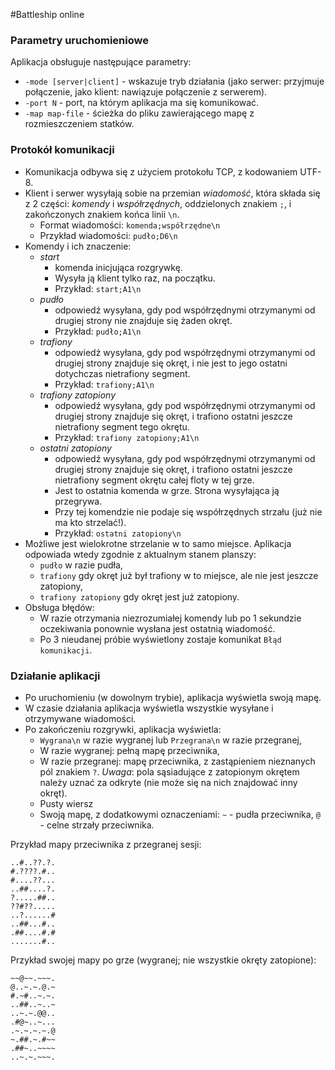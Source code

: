 #Battleship online

### Parametry uruchomieniowe
Aplikacja obsługuje następujące parametry:
* `-mode [server|client]` - wskazuje tryb działania (jako serwer: przyjmuje połączenie, jako klient: nawiązuje połączenie z serwerem).
* `-port N` - port, na którym aplikacja ma się komunikować.
* `-map map-file` - ścieżka do pliku zawierającego mapę z rozmieszczeniem statków.

### Protokół komunikacji
* Komunikacja odbywa się z użyciem protokołu TCP, z kodowaniem UTF-8.
* Klient i serwer wysyłają sobie na przemian _wiadomość_, która składa się z 2 części: _komendy_ i _współrzędnych_, oddzielonych znakiem `;`, i zakończonych znakiem końca linii `\n`.
    * Format wiadomości: `komenda;współrzędne\n`
    * Przykład wiadomości: `pudło;D6\n`
* Komendy i ich znaczenie:
    * _start_
        * komenda inicjująca rozgrywkę.
        * Wysyła ją klient tylko raz, na początku.
        * Przykład: `start;A1\n`
    * _pudło_
        * odpowiedź wysyłana, gdy pod współrzędnymi otrzymanymi od drugiej strony nie znajduje się żaden okręt.
        * Przykład: `pudło;A1\n`
    * _trafiony_
        * odpowiedź wysyłana, gdy pod współrzędnymi otrzymanymi od drugiej strony znajduje się okręt, i nie jest to jego ostatni dotychczas nietrafiony segment.
        * Przykład: `trafiony;A1\n`
    * _trafiony zatopiony_
        * odpowiedź wysyłana, gdy pod współrzędnymi otrzymanymi od drugiej strony znajduje się okręt, i trafiono ostatni jeszcze nietrafiony segment tego okrętu.
        * Przykład: `trafiony zatopiony;A1\n`
    * _ostatni zatopiony_
        * odpowiedź wysyłana, gdy pod współrzędnymi otrzymanymi od drugiej strony znajduje się okręt, i trafiono ostatni jeszcze nietrafiony segment okrętu całej floty w tej grze.
        * Jest to ostatnia komenda w grze. Strona wysyłająca ją przegrywa.
        * Przy tej komendzie nie podaje się współrzędnych strzału (już nie ma kto strzelać!).
        * Przykład: `ostatni zatopiony\n`
* Możliwe jest wielokrotne strzelanie w to samo miejsce. Aplikacja odpowiada wtedy zgodnie z aktualnym stanem planszy:
    * `pudło` w razie pudła,
    * `trafiony` gdy okręt już był trafiony w to miejsce, ale nie jest jeszcze zatopiony,
    * `trafiony zatopiony` gdy okręt jest już zatopiony.
* Obsługa błędów:
    * W razie otrzymania niezrozumiałej komendy lub po 1 sekundzie oczekiwania ponownie wysłana jest ostatnią wiadomość.
    * Po 3 nieudanej próbie wyświetlony zostaje komunikat `Błąd komunikacji`.

### Działanie aplikacji
* Po uruchomieniu (w dowolnym trybie), aplikacja wyświetla swoją mapę.
* W czasie działania aplikacja wyświetla wszystkie wysyłane i otrzymywane wiadomości.
* Po zakończeniu rozgrywki, aplikacja wyświetla:
    * `Wygrana\n` w razie wygranej lub `Przegrana\n` w razie przegranej,
    * W razie wygranej: pełną mapę przeciwnika,
    * W razie przegranej: mapę przeciwnika, z zastąpieniem nieznanych pól znakiem `?`. _Uwaga_: pola sąsiadujące z zatopionym okrętem należy uznać za odkryte (nie może się na nich znajdować inny okręt).
    * Pusty wiersz
    * Swoją mapę, z dodatkowymi oznaczeniami: `~` - pudła przeciwnika, `@` - celne strzały przeciwnika.

Przykład mapy przeciwnika z przegranej sesji:
```
..#..??.?.
#.????.#..
#....??...
..##....?.
?.....##..
??#??.....
..?......#
..##...#..
.##....#.#
.......#..
```

Przykład swojej mapy po grze (wygranej; nie wszystkie okręty zatopione):
```
~~@~~.~~~.
@..~.~.@.~
#.~#..~.~.
..##..~..~
..~.~.@@..
.#@~..~...
.~.~.~.~.@
~.##.~.#~~
.##~..~~~~
..~.~.~~~.
```
